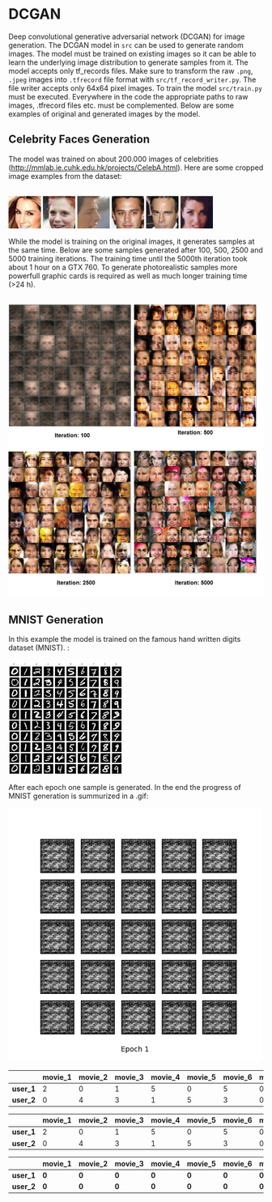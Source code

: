 # DCGAN
Deep convolutional generative adversarial network (DCGAN) for image generation. The DCGAN model in `src` can be used to generate random images. The model must be trained on existing images so it can be able to learn the underlying image distribution to generate samples from it. The model accepts only tf_records files. Make sure to transform the raw `.png`, `.jpeg` images into `.tfrecord` file format with `src/tf_record_writer.py`. The file writer accepts only 64x64 pixel images. To train the model `src/train.py` must be executed. Everywhere in the code the appropriate paths to raw images, .tfrecord files etc. must be complemented.
Below are some examples of original and generated images by the model.

## Celebrity Faces Generation

The model was trained on about 200.000 images of celebrities (http://mmlab.ie.cuhk.edu.hk/projects/CelebA.html). Here are some cropped image examples from the dataset:<br/><br/>

![alt text](https://github.com/artem-oppermann/DCGAN/blob/master/Celeb_faces/original%20samples/0.jpg)
![alt text](https://github.com/artem-oppermann/DCGAN/blob/master/Celeb_faces/original%20samples/1.jpg)
![alt text](https://github.com/artem-oppermann/DCGAN/blob/master/Celeb_faces/original%20samples/2.jpg)
![alt text](https://github.com/artem-oppermann/DCGAN/blob/master/Celeb_faces/original%20samples/6.jpg)
![alt text](https://github.com/artem-oppermann/DCGAN/blob/master/Celeb_faces/original%20samples/7.jpg)
![alt text](https://github.com/artem-oppermann/DCGAN/blob/master/Celeb_faces/original%20samples/10.jpg)

While the model is training on the original images, it generates samples at the same time. Below are some samples generated after 100, 500, 2500 and 5000 training iterations. The training time until the 5000th iteration took about 1 hour on a GTX 760. To generate photorealistic samples more powerfull graphic cards is required as well as much longer training time (>24 h). <br/><br/>

![alt text](https://github.com/artem-oppermann/DCGAN/blob/master/Celeb_faces/generated%20samples/gen_sample.png)

## MNIST Generation

In this example the model is trained on the famous hand written digits dataset (MNIST). : <br/><br/>
![alt text](https://github.com/artem-oppermann/DCGAN/blob/master/MNIST/original%20samples/mnist_samples.png)

After each epoch one sample is generated. In the end the progress of MNIST generation is summurized in a .gif:  <br/><br/>
![alt text](https://github.com/artem-oppermann/DCGAN/blob/master/MNIST/generated%20samples/MNIST_DCGAN_generation_animation.gif)




|   | **movie_1**  | **movie_2**  |  **movie_3** | **movie_4**  | **movie_5**  | **movie_6**  | **movie_7**  |  **movie_8**  |  **movie_9**  |  **movie_10**  |  **movie_11**  |  **movie_12**  |  **movie_13**  |  **movie_14**  |  **movie_15**  | 
|---|---|---|---|---|---|---|---|---|---|---|---|---|---|---|---|
|  **user_1** | 2  | 0  | 1 | 5  | 0  | 5  | 0  |  4  | 2  | 4  | 0  | 1  | 4  | 5  | 0 |
|  **user_2** |  0 |  4 | 3  |  1 |  5 |  3 | 0  |  2  | 4  | 0  | 5  | 0  | 0  | 3  | 4 |


|   | **movie_1**  | **movie_2**  |  **movie_3** | **movie_4**  | **movie_5**  | **movie_6**  | **movie_7**  |  **movie_8**  |  **movie_9**  |  **movie_10**  |  **movie_11**  |  **movie_12**  |  **movie_13**  |  **movie_14**  |  **movie_15**  | 
|---|---|---|---|---|---|---|---|---|---|---|---|---|---|---|---|
|  **user_1** | 2  | 0  | 1 | 5  | 0  | 5  | 0  |  4  | 2  | 4  | **0**  | **0**  | **0**  | **0**  | **0** |
|  **user_2** |  0 |  4 | 3  |  1 |  5 |  3 | 0  |  2  | 4  | 0  | **0**  | **0**  | **0**  | **0**  | **0** |


|   | **movie_1**  | **movie_2**  |  **movie_3** | **movie_4**  | **movie_5**  | **movie_6**  | **movie_7**  |  **movie_8**  |  **movie_9**  |  **movie_10**  |  **movie_11**  |  **movie_12**  |  **movie_13**  |  **movie_14**  |  **movie_15**  | 
|---|---|---|---|---|---|---|---|---|---|---|---|---|---|---|---|
|  **user_1** | **0**  | **0**  | **0** | **0**  | **0**  | **0**  | **0**  |  **0**  | **0**  | **0**  | 0  | 1  | 4  | 5  | 0 |
|  **user_2** |  **0** |  **0** | **0**  |  **0** |  **0** |  **0** | **0**  | **0** | **0**  | **0**  | 5  | 0  | 0  | 3  | 4 |
